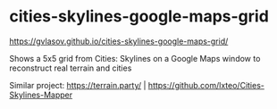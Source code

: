 # cities-skylines-google-maps-grid

https://gvlasov.github.io/cities-skylines-google-maps-grid/

Shows a 5x5 grid from Cities: Skylines on a Google Maps window to reconstruct real terrain and cities

Similar project: https://terrain.party/ | https://github.com/lxteo/Cities-Skylines-Mapper